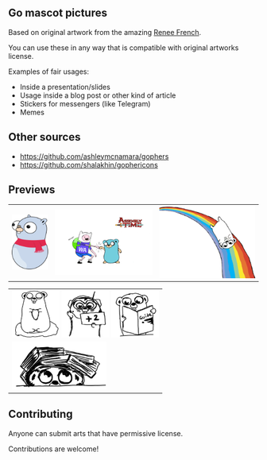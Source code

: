 ## Go mascot pictures

Based on original artwork from the amazing [Renee French](http://reneefrench.blogspot.com/).

You can use these in any way that is compatible with original artworks license.

Examples of fair usages:
- Inside a presentation/slides
- Usage inside a blog post or other kind of article
- Stickers for messengers (like Telegram)
- Memes

## Other sources

* https://github.com/ashleymcnamara/gophers
* https://github.com/shalakhin/gophericons

## Previews

<table>

<tr>
  <td><img src="/img/snowman.png"></td>
  <td><img src="/img/Assembly_time&Go.png"></td>
  <td><img src="/img/rainbow.png"></td>
</tr>

</table>

<table>

<tr><td>
  <img src="/img/meditating.png" width="96" height="96">
  <img src="/img/go_review.png" width="96" height="96">
  <img src="/img/reading_guide.png" width="96" height="96">
</td></tr>

<tr><td>
  <img src="/img/under_book_pile.png" colspan="3" height="96">
</td></tr>

</table>

## Contributing

Anyone can submit arts that have permissive license.

Contributions are welcome!
